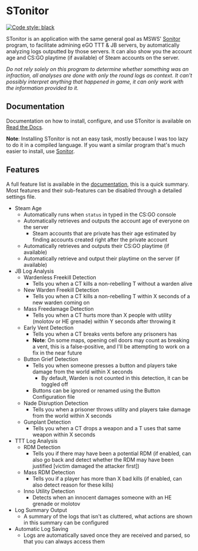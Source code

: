 # STonitor
[![Code style: black](https://img.shields.io/badge/code%20style-black-000000.svg)](https://github.com/psf/black)

STonitor is an application  with the same general goal as MSWS' [Sonitor](https://github.com/MSWS/Sonitor) program, to 
facilitate admining eGO TTT & JB servers, by automatically analyzing logs outputted by those
servers. It can also show you the account age and CS:GO playtime (if available) of Steam accounts on the server.

*Do not rely solely on this program to determine whether something was an infraction, all analyses are done with only
the round logs as context. It can't possibly interpret anything that happened in game, it can only work with the 
information provided to it.*

## Documentation
Documentation on how to install, configure, and use STonitor is available on 
[Read the Docs](https://stonitor.blankdvth.com).

**Note**: Installing STonitor is not an easy task, mostly because I was too lazy to do it in a compiled language. If you
want a similar program that's much easier to install, use [Sonitor](https://github.com/MSWS/Sonitor).

## Features
A full feature list is available in the [documentation](ttps://stonitor.blankdvth.com), this is a quick summary. Most 
features and their sub-features can be disabled through a detailed settings file.

- Steam Age
  - Automatically runs when `status` in typed in the CS:GO console
  - Automatically retrieves and outputs the account age of everyone on the server
    - Steam accounts that are private has their age estimated by finding accounts created right after the private 
    account
  - Automatically retrieves and outputs their CS:GO playtime (if available)
  - Automatically retrieve and output their playtime on the server (if available)
- JB Log Analysis
  - Wardenless Freekill Detection
    - Tells you when a CT kills a non-rebelling T without a warden alive
  - New Warden Freekill Detection
    - Tells you when a CT kills a non-rebelling T within X seconds of a new warden coming on
  - Mass Freedamage Detection
    - Tells you when a CT hurts more than X people with utility (molotov or HE grenade) within Y seconds after throwing
    it
  - Early Vent Detection
    - Tells you when a CT breaks vents before any prisoners has
    - **Note**: On some maps, opening cell doors may count as breaking a vent, this is a false-positive, and I'll be 
    attempting to work on a fix in the near future
  - Button Grief Detection
    - Tells you when someone presses a button and players take damage from the world within X seconds
      - By default, Warden is not counted in this detection, it can be toggled off
    - Buttons can be ignored or renamed using the Button Configuration file
  - Nade Disruption Detection
    - Tells you when a prisoner throws utility and players take damage from the world within X seconds
  - Gunplant Detection
    - Tells you when a CT drops a weapon and a T uses that same weapon within X seconds
- TTT Log Analysis
  - RDM Detection
    - Tells you if there may have been a potential RDM (if enabled, can also go back and detect whether the RDM may have 
    been justified \[victim damaged the attacker first])
  - Mass RDM Detection
    - Tells you if a player has more than X bad kills (if enabled, can also detect reason for these kills)
  - Inno Utility Detection
    - Detects when an innocent damages someone with an HE grenade or molotov
- Log Summary Output
  - A summary of the logs that isn't as cluttered, what actions are shown in this summary can be configured
- Automatic Log Saving
  - Logs are automatically saved once they are received and parsed, so that you can always access them
